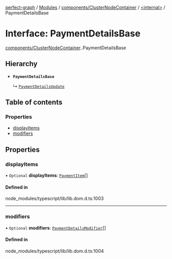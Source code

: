 [perfect-graph](../README.md) / [Modules](../modules.md) / [components/ClusterNodeContainer](../modules/components_ClusterNodeContainer.md) / [<internal\>](../modules/components_ClusterNodeContainer._internal_.md) / PaymentDetailsBase

# Interface: PaymentDetailsBase

[components/ClusterNodeContainer](../modules/components_ClusterNodeContainer.md).[<internal>](../modules/components_ClusterNodeContainer._internal_.md).PaymentDetailsBase

## Hierarchy

- **`PaymentDetailsBase`**

  ↳ [`PaymentDetailsUpdate`](components_ClusterNodeContainer._internal_.PaymentDetailsUpdate.md)

## Table of contents

### Properties

- [displayItems](components_ClusterNodeContainer._internal_.PaymentDetailsBase.md#displayitems)
- [modifiers](components_ClusterNodeContainer._internal_.PaymentDetailsBase.md#modifiers)

## Properties

### displayItems

• `Optional` **displayItems**: [`PaymentItem`](components_ClusterNodeContainer._internal_.PaymentItem.md)[]

#### Defined in

node_modules/typescript/lib/lib.dom.d.ts:1003

___

### modifiers

• `Optional` **modifiers**: [`PaymentDetailsModifier`](components_ClusterNodeContainer._internal_.PaymentDetailsModifier.md)[]

#### Defined in

node_modules/typescript/lib/lib.dom.d.ts:1004
